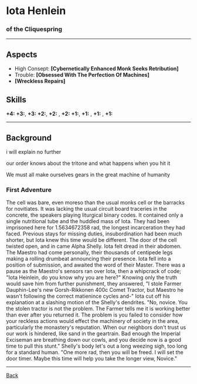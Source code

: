 # Iota Henlein
### of the Cliquespring
___

## Aspects
 - High Consept: **[Cybernetically Enhanced Monk Seeks Retribution]**
 - Trouble: **[Obsessed With The Perfection Of Machines]**
 - **[Wreckless Repairs]**

## Skills
**+4:**
**+3:**, **+3:** 
**+2:**, **+2:** , **+2:**
**+1:**, **+1:** , **+1:** , **+1:**

___
## Background
i will explain no further

our order knows about the tritone
and what happens when you hit it

We must all make ourselves gears in the great machine of humanity

### First Adventure
The cell was bare, even moreso than the usual monks cell or the barracks for novitiates. It was lacking the usual circuit board traceries in the concrete, the speakers playing liturgical binary codes. It contained only a single nutritional tube and the huddled mass of Iota. They had been imprisoned here for 1.5634672358 rad, the longest incarceration they had faced. Previous stays for missing duties, insubordination had been much shorter, but Iota knew this time would be different.
The door of the cell twisted open, and in came Alpha Shelly. Iota felt dread in their abdomen. The Maestro had come personally, their thousands of centipede legs making a rolling drumbeat announcing their presence. Iota fell into a position of submission, and awaited the word of their Master. 
There was a pause as the Maestro's sensors ran over Iota, then a whipcrack of code; "Iota Heinlein, do you know why you are here?"
Knowing only the truth would save him from further punishment, they answered, "I stole Farmer Dauphin-Lee's new Gorsh-Rikkonen 400c Comet Tractor, but Maestro he wasn't following the correct matienince cycles and-" 
Iota cut off his explanation at a slashing motion of the Shelly's dendrites. "No, novice. You the stolen tractor is not the problem. The Farmer tells me it is working better than ever after you returned it. The problem is you failed to consider how your reckless actions would effect the machinery of society in the area, particularly the monastery's reputation. When our neighbors don't trust us our work is hindered, like sand in the geartrain. Bad enough the Imperial Exciseman are breathing down our cowls, and you decide now is a good time to pull this stunt."
Shelly's body let's out a long weezing sigh, too long for a standard human. "One more rad, then you will be freed. I will set the door timer. Maybe this time will help you take the longer view, Novice."

___
[Back](Players.md)
